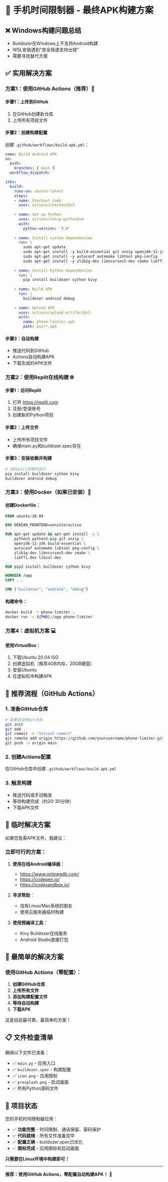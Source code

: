 # 🎯 手机时间限制器 - 最终APK构建方案

## ❌ Windows构建问题总结
- Buildozer在Windows上不支持Android构建
- WSL安装遇到"安全频道支持出错"
- 需要寻找替代方案

## ✅ 实用解决方案

### 方案1：使用GitHub Actions（推荐）🌟

#### 步骤1：上传到GitHub
1. 在GitHub创建新仓库
2. 上传所有项目文件

#### 步骤2：创建构建配置
创建 `.github/workflows/build-apk.yml`：

```yaml
name: Build Android APK
on:
  push:
    branches: [ main ]
  workflow_dispatch:

jobs:
  build:
    runs-on: ubuntu-latest
    steps:
    - name: Checkout code
      uses: actions/checkout@v3
      
    - name: Set up Python
      uses: actions/setup-python@v4
      with:
        python-version: '3.9'
        
    - name: Install system dependencies
      run: |
        sudo apt-get update
        sudo apt-get install -y build-essential git unzip openjdk-11-jdk
        sudo apt-get install -y autoconf automake libtool pkg-config
        sudo apt-get install -y zlib1g-dev libncurses5-dev cmake libffi-dev libssl-dev
        
    - name: Install Python dependencies
      run: |
        pip install buildozer cython kivy
        
    - name: Build APK
      run: |
        buildozer android debug
        
    - name: Upload APK
      uses: actions/upload-artifact@v3
      with:
        name: phone-limiter-apk
        path: bin/*.apk
```

#### 步骤3：自动构建
- 推送代码到GitHub
- Actions自动构建APK
- 下载生成的APK文件

### 方案2：使用Replit在线构建 🌐

#### 步骤1：访问Replit
1. 打开 https://replit.com
2. 注册/登录账号
3. 创建新的Python项目

#### 步骤2：上传文件
- 上传所有项目文件
- 确保main.py和buildozer.spec存在

#### 步骤3：安装依赖并构建
```bash
# 在Replit终端中运行
pip install buildozer cython kivy
buildozer android debug
```

### 方案3：使用Docker（如果已安装）🐳

#### 创建Dockerfile：
```dockerfile
FROM ubuntu:20.04

ENV DEBIAN_FRONTEND=noninteractive

RUN apt-get update && apt-get install -y \
    python3 python3-pip git unzip \
    openjdk-11-jdk build-essential \
    autoconf automake libtool pkg-config \
    zlib1g-dev libncurses5-dev cmake \
    libffi-dev libssl-dev

RUN pip3 install buildozer cython kivy

WORKDIR /app
COPY . .

CMD ["buildozer", "android", "debug"]
```

#### 构建命令：
```bash
docker build -t phone-limiter .
docker run -v ${PWD}:/app phone-limiter
```

### 方案4：虚拟机方案 💻

#### 使用VirtualBox：
1. 下载Ubuntu 20.04 ISO
2. 创建虚拟机（推荐4GB内存，20GB硬盘）
3. 安装Ubuntu
4. 在虚拟机中构建APK

## 🚀 推荐流程（GitHub Actions）

### 1. 准备GitHub仓库
```bash
# 如果还没有Git仓库
git init
git add .
git commit -m "Initial commit"
git remote add origin https://github.com/yourusername/phone-limiter.git
git push -u origin main
```

### 2. 创建Actions配置
在GitHub仓库中创建 `.github/workflows/build-apk.yml`

### 3. 触发构建
- 推送代码或手动触发
- 等待构建完成（约20-30分钟）
- 下载APK文件

## 📱 临时解决方案

如果您急需APK文件，我建议：

### 立即可行的方案：
1. **使用在线Android编译器**：
   - https://www.onlinegdb.com/
   - https://codepen.io/
   - https://codesandbox.io/

2. **寻求帮助**：
   - 找有Linux/Mac系统的朋友
   - 使用云服务器临时构建

3. **使用预编译工具**：
   - Kivy Buildozer在线服务
   - Android Studio直接打包

## 🎯 最简单的解决方案

### 使用GitHub Actions（零配置）：

1. **创建GitHub仓库**
2. **上传所有文件**
3. **添加构建配置文件**
4. **等待自动构建**
5. **下载APK**

这是目前最可靠、最简单的方案！

## 📋 文件检查清单

确保以下文件已准备：
- ✅ `main.py` - 应用入口
- ✅ `buildozer.spec` - 构建配置
- ✅ `icon.png` - 应用图标
- ✅ `presplash.png` - 启动画面
- ✅ 所有Python源码文件

## 🎉 项目状态

您的手机时间限制器应用：
- ✅ **功能完整** - 时间限制、通话保留、密码保护
- ✅ **代码就绪** - 所有文件准备完毕
- ✅ **配置正确** - buildozer.spec已优化
- ✅ **图标完成** - 应用图标和启动画面

**只需要在Linux环境中构建即可！**

---

**推荐：使用GitHub Actions，零配置自动构建APK！** 🚀